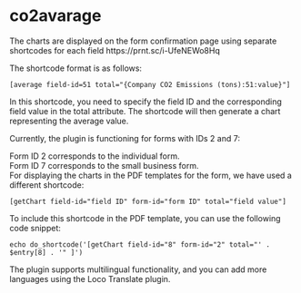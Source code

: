 # co2avarage
<p>The charts are displayed on the form confirmation page using separate shortcodes for each field https://prnt.sc/i-UfeNEWo8Hq</p>
<p>The shortcode format is as follows:</p>
<code>[average field-id=51 total="{Company CO2 Emissions (tons):51:value}"]</code>
<p>
In this shortcode, you need to specify the field ID and the corresponding field value in the total attribute. The shortcode will then generate a chart representing the average value.
</p>
<p>
Currently, the plugin is functioning for forms with IDs 2 and 7:
</p><p>
Form ID 2 corresponds to the individual form.<br />
Form ID 7 corresponds to the small business form.<br />
For displaying the charts in the PDF templates for the form, we have used a different shortcode:</p>
<code>[getChart field-id="field ID" form-id="form ID" total="field value"]</code>
<p>
To include this shortcode in the PDF template, you can use the following code snippet:</p>
<code>echo do_shortcode('[getChart field-id="8" form-id="2" total="' . $entry[8] . '" ]') </code>
<p>
The plugin supports multilingual functionality, and you can add more languages using the Loco Translate plugin.</p>
